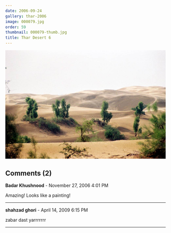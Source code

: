 ```yaml
---
date: 2006-09-24
gallery: thar-2006
image: 000079.jpg
order: 59
thumbnail: 000079-thumb.jpg
title: Thar Desert 6
---
```


![Thar Desert 6](./000079.jpg)

<div id="comments">

## Comments (2)

**Badar Khushnood** - November 27, 2006  4:01 PM

Amazing! Looks like a painting!

---

**shahzad ghori** - April 14, 2009  6:15 PM

zabar dast yarrrrrrr

---

</div>